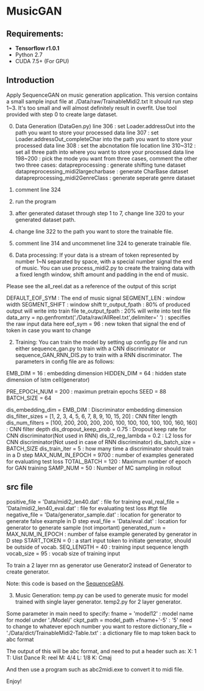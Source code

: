 # MusicGAN
## Requirements: 
* **Tensorflow r1.0.1**
* Python 2.7
* CUDA 7.5+ (For GPU)

## Introduction
Apply SequenceGAN on music generation application.
This version contains a small sample input file at ./Data/raw/TrainableMidi2.txt
It should run step 1~3. It's too small and will almost definitely result in overfit.
Use tool provided with step 0 to create large dataset. 

0. Data Generation (DataGen.py)
line 306 : set Loader.addressOut into the path you want to store your processed data
line 307 : set Loader.addressOut_completeChar into the path you want to store your processed data
line 308 : set the abcnotation file location
line 310~312 : set all three path into where you want to store your processed data
line 198~200 : pick the mode you want from three cases, comment the other two
   three cases:
        datapreprocessing             : generate shifting tune dataset
        datapreprocessing_midi2largecharbase    : generate CharBase dataset
        datapreprocessing_midi2GenreClass    : generate seperate genre dataset
6. comment line 324
7. run the program
8. after generated dataset through step 1 to 7, change line 320 to your generated dataset path.
9. change line 322 to the path you want to store the trainable file. 
10. comment line 314 and uncommenet line 324 to generate trainable file. 


1. Data processing:
If your data is a stream of token represented by number 1~N separated by space, with a special number signal the end of
music. You can use process_midi2.py to create the training data with a fixed length window, shift amount and padding in
the end of music.

Please see the all_reel.dat as a reference of the output of this script

DEFAULT_EOF_SYM         : The end of music signal
SEGMENT_LEN             : window width
SEGMENT_SHIFT           : window shift
tr_output_fpath         : 80% of produced output will write into train file
te_output_fpath         : 20% will write into test file
data_arry = np.genfromtxt('./Data/raw/AllReel.txt',delimiter=' ')  : specifies the raw input data here
eof_sym = 96            : new token that signal the end of token in case you want to change

2. Training:
You can train the model by setting up config.py file and run either sequence_gan.py to train with a CNN discriminator or
sequence_GAN_RNN_DIS.py to train with a RNN discriminator. The parameters in config file are as follows:

EMB_DIM = 16                                     : embedding dimension
HIDDEN_DIM = 64                                  : hidden state dimension of lstm cell(generator)


PRE_EPOCH_NUM = 200                              : maximun pretrain epochs
SEED = 88
BATCH_SIZE = 64

dis_embedding_dim = EMB_DIM                                                     : Discriminator embedding dimension
dis_filter_sizes = [1, 2, 3, 4, 5, 6, 7, 8, 9, 10, 15, 20]                      : CNN filter length
dis_num_filters = [100, 200, 200, 200, 200, 100, 100, 100, 100, 100, 160, 160]  : CNN filter depth
dis_dropout_keep_prob = 0.75                    : Dropout keep rate for CNN discriminator(Not used in RNN)
dis_l2_reg_lambda = 0.2                         : L2 loss for CNN discriminator(Not used in case of RNN discriminator)
dis_batch_size = BATCH_SIZE
dis_train_iter = 5                              : how many time a discriminator should train in a D step
MAX_NUM_IN_EPOCH = 9700                         : number of examples generated for evaluating test loss
TOTAL_BATCH = 120                               : Maximum number of epoch for GAN training
SAMP_NUM = 50                                   : Number of MC sampling in rollout
## src file
positive_file = 'Data/midi2_len40.dat'          : file for training
eval_real_file = 'Data/midi2_len40_eval.dat'    : file for evaluating test loss
#tgt file
negative_file = 'Data/generator_sample.dat'     : location for generator to generate false example in D step
eval_file = 'Data/eval.dat'                     : location for generator to generate sample (not important)
generated_num = MAX_NUM_IN_EPOCH                : number of false example generated by generator in D step
START_TOKEN = 0                                 : a start input token to initiate generator, should be outside of vocab.
SEQ_LENGTH = 40                                 : training input sequence length
vocab_size = 95                                 : vocab size of training input


To train a 2 layer rnn as generator use Generator2 instead of Generator to create generator.

Note: this code is based on the [SequenceGAN](https://github.com/LantaoYu/SeqGAN).

3. Music Generation:
temp.py can be used to generate music for model trained with single layer generator.
temp2.py for 2 layer generator.

Some parameter in main need to specify:
fname = 'model12'                   : model name for model under './Model/'
ckpt_path = model_path +fname+'-5'  : '5' need to change to whatever epoch number you want to restore
dictionary_file = './Data/dict/TrainableMidi2-Table.txt'  : a dictionary file to map token back to abc format

The output of this will be abc format, and need to put a header such as:
X: 1
T: Uist Dance
R: reel
M: 4/4
L: 1/8
K: Cmaj

And then use a program such as abc2midi.exe to convert it to midi file.

 Enjoy!
